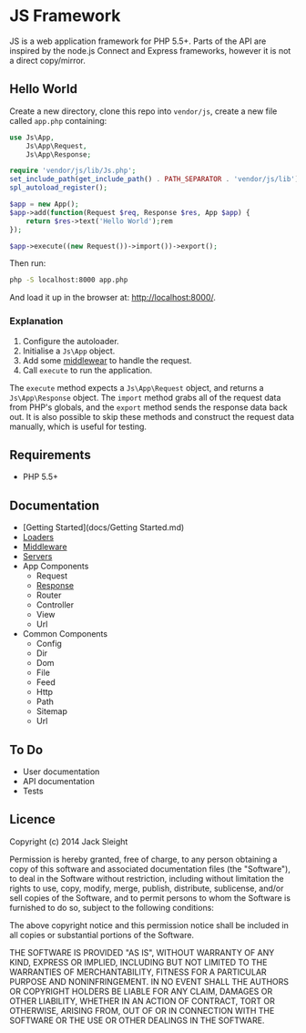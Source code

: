 # JS Framework

JS is a web application framework for PHP 5.5+. Parts of the API are inspired by the node.js Connect and Express frameworks, however it is not a direct copy/mirror.

## Hello World

Create a new directory, clone this repo into `vendor/js`, create a new file called `app.php` containing:

```php
use Js\App,
	Js\App\Request, 
	Js\App\Response;

require 'vendor/js/lib/Js.php';
set_include_path(get_include_path() . PATH_SEPARATOR . 'vendor/js/lib');
spl_autoload_register();

$app = new App();
$app->add(function(Request $req, Response $res, App $app) {
	return $res->text('Hello World');rem
});

$app->execute((new Request())->import())->export();
```
	
Then run:

```bash
php -S localhost:8000 app.php
```
	
And load it up in the browser at: [http://localhost:8000/](http://localhost:8000/).

### Explanation

1. Configure the autoloader.
2. Initialise a `Js\App` object.
3. Add some [middlewear](http://en.wikipedia.org/wiki/Middleware) to handle the request.
4. Call `execute` to run the application.

The `execute` method expects a `Js\App\Request` object, and returns a `Js\App\Response` object. The `import` method grabs all of the request data from PHP's globals, and the `export` method sends the response data back out. It is also possible to skip these methods and construct the request data manually, which is useful for testing.

## Requirements

* PHP 5.5+

## Documentation

* [Getting Started](docs/Getting Started.md)
* [Loaders](docs/Loaders.md)
* [Middleware](docs/Middleware.md)
* [Servers](docs/Servers.md)
* App Components
	* Request
	* [Response](docs/Response.md)
	* Router
	* Controller
	* View
	* Url
* Common Components
	* Config
	* Dir
	* Dom
	* File
	* Feed
	* Http
	* Path
	* Sitemap
	* Url

## To Do

* User documentation
* API documentation
* Tests

## Licence

Copyright (c) 2014 Jack Sleight

Permission is hereby granted, free of charge, to any person obtaining a copy
of this software and associated documentation files (the "Software"), to deal
in the Software without restriction, including without limitation the rights
to use, copy, modify, merge, publish, distribute, sublicense, and/or sell
copies of the Software, and to permit persons to whom the Software is
furnished to do so, subject to the following conditions:

The above copyright notice and this permission notice shall be included in
all copies or substantial portions of the Software.

THE SOFTWARE IS PROVIDED "AS IS", WITHOUT WARRANTY OF ANY KIND, EXPRESS OR
IMPLIED, INCLUDING BUT NOT LIMITED TO THE WARRANTIES OF MERCHANTABILITY,
FITNESS FOR A PARTICULAR PURPOSE AND NONINFRINGEMENT. IN NO EVENT SHALL THE
AUTHORS OR COPYRIGHT HOLDERS BE LIABLE FOR ANY CLAIM, DAMAGES OR OTHER
LIABILITY, WHETHER IN AN ACTION OF CONTRACT, TORT OR OTHERWISE, ARISING FROM,
OUT OF OR IN CONNECTION WITH THE SOFTWARE OR THE USE OR OTHER DEALINGS IN
THE SOFTWARE.